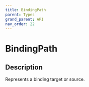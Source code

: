 ```yaml
---
title: BindingPath
parent: Types
grand_parent: API
nav_order: 22
---
```


# BindingPath

## Description

Represents a binding target or source.
